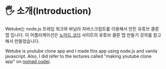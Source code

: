 # 🖐 소개(Introduction)

Wetube는 node.js 프레임 워크와 바닐라 자바스크립트를 이용해서 만든 유튜브 클론 앱 입니다. 이 어플리케이션은 [노마드 코더](https://nomadcoders.co/) 사이트의 유튜브 클론 앱 만들기 강의를 참고해서 만들었습니다.
  
  
  
Wetube is youtube clone app and I made this app using node.js and vanila javascript. Also, I did refer to the lectures called "making youtube clone app" on [nomad coder](https://nomadcoders.co/).
